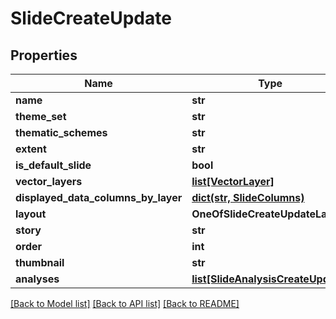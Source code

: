 # SlideCreateUpdate

## Properties
Name | Type | Description | Notes
------------ | ------------- | ------------- | -------------
**name** | **str** |  | [optional] 
**theme_set** | **str** |  | [optional] 
**thematic_schemes** | **str** |  | [optional] 
**extent** | **str** |  | [optional] 
**is_default_slide** | **bool** |  | [optional] 
**vector_layers** | [**list[VectorLayer]**](VectorLayer.md) |  | [optional] 
**displayed_data_columns_by_layer** | [**dict(str, SlideColumns)**](SlideColumns.md) |  | [optional] 
**layout** | **OneOfSlideCreateUpdateLayout** |  | [optional] 
**story** | **str** |  | [optional] 
**order** | **int** |  | [optional] 
**thumbnail** | **str** |  | [optional] 
**analyses** | [**list[SlideAnalysisCreateUpdate]**](SlideAnalysisCreateUpdate.md) |  | [optional] 

[[Back to Model list]](../README.md#documentation-for-models) [[Back to API list]](../README.md#documentation-for-api-endpoints) [[Back to README]](../README.md)

